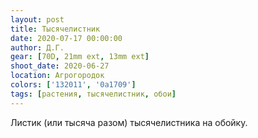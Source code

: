 ```yaml
---
layout: post
title: Тысячелистник
date: 2020-07-17 00:00:00
author: Д.Г.
gear: [70D, 21mm ext, 13mm ext]
shoot_date: 2020-06-27
location: Агрогородок
colors: ['132011', '0a1709']
tags: [растения, тысячелистник, обои]
---
```

Листик (или тысяча разом) тысячелистника на обойку.
